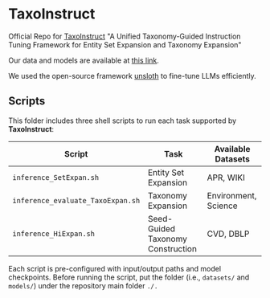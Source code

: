 # TaxoInstruct

Official Repo for [TaxoInstruct](https://arxiv.org/abs/2402.13405) "A Unified Taxonomy-Guided Instruction Tuning Framework for Entity Set Expansion and Taxonomy Expansion"

Our data and models are available at [this link](https://drive.google.com/drive/folders/1uzvK0jppBEni9B7Hy5OhZLQ9McbQym32?usp=drive_link).

We used the open-source framework [unsloth](https://github.com/unslothai/unsloth) to fine-tune LLMs efficiently. 

## Scripts

This folder includes three shell scripts to run each task supported by **TaxoInstruct**:

| Script                          | Task                          | Available Datasets
|--------------------------------|--------------------------------|--------------------------------|
| `inference_SetExpan.sh`        | Entity Set Expansion           | APR, WIKI
| `inference_evaluate_TaxoExpan.sh` | Taxonomy Expansion           | Environment, Science
| `inference_HiExpan.sh`         | Seed-Guided Taxonomy Construction | CVD, DBLP

Each script is pre-configured with input/output paths and model checkpoints. Before running the script, put the folder (i.e., ```datasets/``` and ```models/```) under the repository main folder ```./.```




